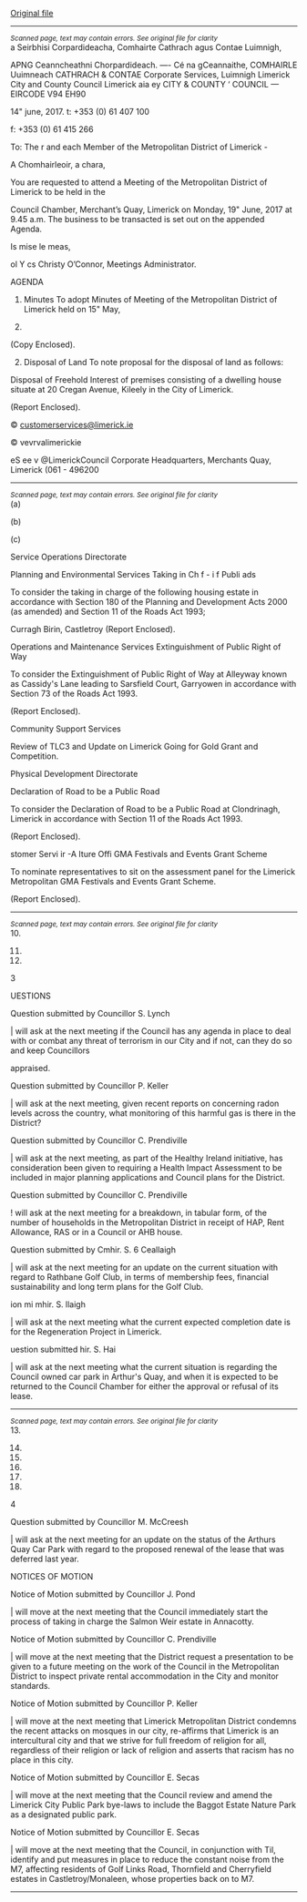 [Original file](https://www.limerick.ie/sites/default/files/media/documents/2017-06/Agenda%20-%20Meeting%20of%20Metropolitan%20District%20of%20Limerick%20-%2019th%20June%202017.pdf)

---
*<small>Scanned page, text may contain errors. See original file for clarity</small>*  
a Seirbhisi Corpardideacha,
Comhairte Cathrach agus Contae Luimnigh,

APNG Ceanncheathni Chorpardideach.
—- Cé na gCeannaithe,
COMHAIRLE Uuimneach
CATHRACH & CONTAE
Corporate Services,
Luimnigh Limerick City and County Council
Limerick aia ey
CITY & COUNTY ‘
COUNCIL —
EIRCODE V94 EH90

14" june, 2017.
t: +353 (0) 61 407 100

f: +353 (0) 61 415 266

To: The r and each Member of the Metropolitan District of Limerick -

A Chomhairleoir, a chara,

You are requested to attend a Meeting of the Metropolitan District of Limerick to be held in the

Council Chamber, Merchant’s Quay, Limerick on Monday, 19" June, 2017 at 9.45 a.m. The
business to be transacted is set out on the appended Agenda.

Is mise le meas,

ol Y cs
Christy O’Connor,
Meetings Administrator.

AGENDA

1. Minutes
To adopt Minutes of Meeting of the Metropolitan District of Limerick held on 15" May,

2017.
(Copy Enclosed).

2. Disposal of Land
To note proposal for the disposal of land as follows:

Disposal of Freehold Interest of premises consisting of a dwelling house situate at 20
Cregan Avenue, Kileely in the City of Limerick.

(Report Enclosed).

© customerservices@limerick.ie

© vevrvalimerickie

eS ee v @LimerickCouncil
Corporate Headquarters, Merchants Quay, Limerick (061 - 496200


---
*<small>Scanned page, text may contain errors. See original file for clarity</small>*  
(a)

(b)

(c)

Service Operations Directorate

Planning and Environmental Services
Taking in Ch f - i f Publi ads

To consider the taking in charge of the following housing estate in accordance with Section
180 of the Planning and Development Acts 2000 (as amended) and Section 11 of the Roads
Act 1993;

Curragh Birin, Castletroy
(Report Enclosed).

Operations and Maintenance Services
Extinguishment of Public Right of Way

To consider the Extinguishment of Public Right of Way at Alleyway known as Cassidy's Lane
leading to Sarsfield Court, Garryowen in accordance with Section 73 of the Roads Act 1993.

(Report Enclosed).

Community Support Services

Review of TLC3 and Update on Limerick Going for Gold Grant and Competition.

Physical Development Directorate

Declaration of Road to be a Public Road

To consider the Declaration of Road to be a Public Road at Clondrinagh, Limerick in
accordance with Section 11 of the Roads Act 1993.

(Report Enclosed).

stomer Servi ir -A Iture Offi
GMA Festivals and Events Grant Scheme

To nominate representatives to sit on the assessment panel for the Limerick Metropolitan
GMA Festivals and Events Grant Scheme.

(Report Enclosed).


---
*<small>Scanned page, text may contain errors. See original file for clarity</small>*  
10.

11.

12.

3

UESTIONS

Question submitted by Councillor S. Lynch

| will ask at the next meeting if the Council has any agenda in place to deal with or combat
any threat of terrorism in our City and if not, can they do so and keep Councillors

appraised.

Question submitted by Councillor P. Keller

| will ask at the next meeting, given recent reports on concerning radon levels across the
country, what monitoring of this harmful gas is there in the District?

Question submitted by Councillor C. Prendiville

| will ask at the next meeting, as part of the Healthy Ireland initiative, has consideration
been given to requiring a Health Impact Assessment to be included in major planning
applications and Council plans for the District.

Question submitted by Councillor C. Prendiville

! will ask at the next meeting for a breakdown, in tabular form, of the number of
households in the Metropolitan District in receipt of HAP, Rent Allowance, RAS or in a
Council or AHB house.

Question submitted by Cmhir. S. 6 Ceallaigh

| will ask at the next meeting for an update on the current situation with regard to
Rathbane Golf Club, in terms of membership fees, financial sustainability and long term
plans for the Golf Club.

ion mi mhir. S. llaigh

| will ask at the next meeting what the current expected completion date is for the
Regeneration Project in Limerick.

uestion submitted hir. S. Hai

| will ask at the next meeting what the current situation is regarding the Council owned car
park in Arthur's Quay, and when it is expected to be returned to the Council Chamber for
either the approval or refusal of its lease.


---
*<small>Scanned page, text may contain errors. See original file for clarity</small>*  
13.

14.

15.

16.

17.

18.

4

Question submitted by Councillor M. McCreesh

| will ask at the next meeting for an update on the status of the Arthurs Quay Car Park with
regard to the proposed renewal of the lease that was deferred last year.

NOTICES OF MOTION

Notice of Motion submitted by Councillor J. Pond

| will move at the next meeting that the Council immediately start the process of taking in
charge the Salmon Weir estate in Annacotty.

Notice of Motion submitted by Councillor C. Prendiville

| will move at the next meeting that the District request a presentation to be given to a
future meeting on the work of the Council in the Metropolitan District to inspect private
rental accommodation in the City and monitor standards.

Notice of Motion submitted by Councillor P. Keller

| will move at the next meeting that Limerick Metropolitan District condemns the recent
attacks on mosques in our city, re-affirms that Limerick is an intercultural city and that we
strive for full freedom of religion for all, regardless of their religion or lack of religion and
asserts that racism has no place in this city.

Notice of Motion submitted by Councillor E. Secas

| will move at the next meeting that the Council review and amend the Limerick City Public
Park bye-laws to include the Baggot Estate Nature Park as a designated public park.

Notice of Motion submitted by Councillor E. Secas

| will move at the next meeting that the Council, in conjunction with Til, identify and put
measures in place to reduce the constant noise from the M7, affecting residents of Golf
Links Road, Thornfield and Cherryfield estates in Castletroy/Monaleen, whose properties
back on to M7.


---
